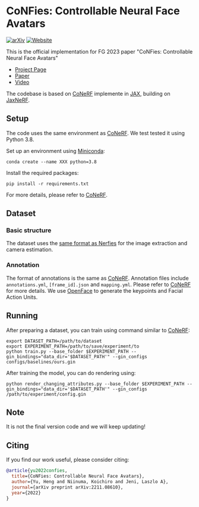 # CoNFies: Controllable Neural Face Avatars
[![arXiv](https://img.shields.io/badge/arXiv-2211.08610-red.svg)](https://arxiv.org/abs/2211.08610)
[![Website](https://img.shields.io/badge/website-up-yellow.svg)](https://confies.github.io/)

This is the official implementation for FG 2023 paper "CoNFies: Controllable Neural Face Avatars" 

* [Project Page](https://confies.github.io/)
* [Paper](https://arxiv.org/abs/2211.08610)
* [Video](https://www.youtube.com/watch?v=DLgfEofnaoA)

The codebase is based on [CoNeRF](https://github.com/kacperkan/conerf)
implemente in [JAX](https://github.com/google/jax), building on
[JaxNeRF](https://github.com/google-research/google-research/tree/master/jaxnerf).


## Setup
The code uses the same environment as [CoNeRF](https://github.com/kacperkan/conerf). We test tested it using Python 3.8.

Set up an environment using [Miniconda](https://docs.conda.io/en/latest/miniconda.html):

    conda create --name XXX python=3.8

Install the required packages:

    pip install -r requirements.txt

For more details, please refer to [CoNeRF](https://github.com/kacperkan/conerf).


## Dataset
### Basic structure
The dataset uses the [same format as Nerfies](https://github.com/google/nerfies#datasets) for the image extraction and camera estimation.

### Annotation
The format of annotations is the same as [CoNeRF](https://github.com/kacperkan/conerf). Annotation files include `annotations.yml`, `[frame_id].json` and `mapping.yml`. Please refer to [CoNeRF](https://github.com/kacperkan/conerf) for more details. We use [OpenFace](https://github.com/TadasBaltrusaitis/OpenFace) to generate the keypoints and Facial Action Units.

## Running
After preparing a dataset, you can train using command similar to [CoNeRF](https://github.com/kacperkan/conerf):

    export DATASET_PATH=/path/to/dataset
    export EXPERIMENT_PATH=/path/to/save/experiment/to
    python train.py --base_folder $EXPERIMENT_PATH --gin_bindings="data_dir='$DATASET_PATH'" --gin_configs configs/baselines/ours.gin

After training the model, you can do rendering using:

    python render_changing_attributes.py --base_folder $EXPERIMENT_PATH --gin_bindings="data_dir='$DATASET_PATH'" --gin_configs /path/to/experiment/config.gin


## Note
It is not the final version code and we will keep updating!

## Citing
If you find our work useful, please consider citing:
```BibTeX
@article{yu2022confies,
  title={CoNFies: Controllable Neural Face Avatars},
  author={Yu, Heng and Niinuma, Koichiro and Jeni, Laszlo A},
  journal={arXiv preprint arXiv:2211.08610},
  year={2022}
}
```



